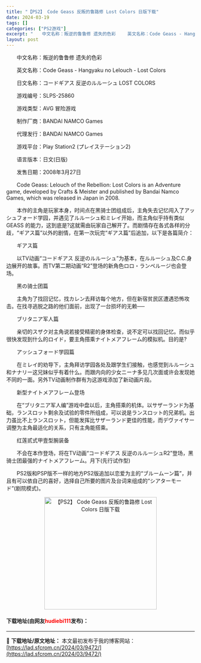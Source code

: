 ```yaml
---
title: "【PS2】 Code Geass 反叛的鲁路修 Lost Colors 日版下载"
date: 2024-03-19
tags: []
categories: ["PS2游戏"]
excerpt: "　　中文名称：叛逆的鲁鲁修 遗失的色彩 　　英文名称：Code Geass - Hangyaku no Lelouch - Lost Colors 　　日文名称：コードギアス 反逆のルルーシュ LOST COLORS 　　游戏编号：SLPS-25860 　　游戏类型：AVG 冒险游戏 　　制作厂商：&hellip;"
layout: post
---
```


 <p>　　中文名称：叛逆的鲁鲁修 遗失的色彩</p> <p>　　英文名称：Code Geass - Hangyaku no Lelouch - Lost Colors</p> <p>　　日文名称：コードギアス 反逆のルルーシュ LOST COLORS</p> <p>　　游戏编号：SLPS-25860</p> <p>　　游戏类型：AVG 冒险游戏</p> <p>　　制作厂商：BANDAI NAMCO Games</p> <p>　　代理发行：BANDAI NAMCO Games</p> <p>　　游戏平台：Play Station2 (プレイステーション2)</p> <p>　　语言版本：日文(日版)</p> <p>　　发售日期：2008年3月27日</p> <p>　　Code Geass: Lelouch of the Rebellion: Lost Colors is an Adventure game, developed by Crafts &amp; Meister and published by Bandai Namco Games, which was released in Japan in 2008.</p> <p>　　本作的主角是玩家本身，时间点在黑骑士团组成后，主角失去记忆闯入了アッシュフォード学园，并遇见了ルルーシュ和ミレイ开始，而主角似乎持有类似GEASS 的能力，这到底是?这就需由玩家自己解开了。而剧情存在各式各样的分歧，&ldquo;ギアス篇&rdquo;以外的剧情，在第一次玩完&ldquo;ギアス篇&rdquo;后追加，以下是各篇简介：</p> <p>　　ギアス篇</p> <p>　　以TV动画&ldquo;コードギアス 反逆のルルーシュ&rdquo;为基本，在ルルーシュ及C.C.身边展开的故事。而TV第二期动画&ldquo;R2&rdquo;登场的新角色ロロ・ランペルージ也会登场。</p> <p>　　黑の骑士团篇</p> <p>　　主角为了找回记忆，找カレン去拜访每个地方，但在新宿贫民区遭遇恐怖攻击。在找寻逃脱之路的他们面前，出现了一台损坏的无赖──</p> <p>　　ブリタニア军人篇</p> <p>　　亲切的スザク对主角说若接受精密的身体检查，说不定可以找回记忆。而似乎很快发现到什么的ロイド，要主角撘乘ナイトメアフレーム的模拟机。目的是?</p> <p>　　アッシュフォード学园篇</p> <p>　　在ミレイ的劝导下，主角拜访学园各处及跟学生们接触，也感觉到ルルーシュ和ナナリー这兄妹似乎有着什么。而跟内向的少女ニーナ多见几次面或许会发现她不同的一面。另外TV动画制作群有为这游戏添加了新动画片段。</p> <p>　　新型ナイトメアフレーム登场</p> <p>　　在&ldquo;ブリタニア军人编&rdquo;游戏中盘以后，主角搭乘的机体。以サザーランド为基础，ランスロット剩余及试验的零件所组成，可以说是ランスロット的兄弟机。出力虽比不上ランスロット，但能发挥比サザーランド更佳的性能，而デヴァイサー调整为主角最适化的关系，只有主角能搭乘。</p> <p>　　红莲贰式甲壹型腕装备</p> <p>　　不会在本作登场，将在TV动画&ldquo;コードギアス 反逆のルルーシュR2&rdquo;登场，黑骑士团最强的ナイトメアフレーム。月下(先行试作型)</p> <p>　　PS2版和PSP版不一样的地方PS2版追加以恋爱为主的&ldquo;ブルームーン篇&rdquo;，并且有可以依自己的喜好，选择自己所要的图片及台词来组成的&ldquo;シアターモード&rdquo;(剧院模式)。</p> <p align="center"><img align="" border="0" src="https://lad.sfcrom.cn/wp-content/uploads/2024/03/20240319_65f99716c26a5.jpg" width="300" alt="【PS2】 Code Geass 反叛的鲁路修 Lost Colors 日版下载" /></p> <p><h4>下载地址(由网友<font color="red">hudiebi111</font>发布)：</h4></p> 

---
📖 **下载地址/原文地址：** 本文最初发布于我的博客网站：[https://lad.sfcrom.cn/2024/03/9472/](https://lad.sfcrom.cn/2024/03/9472/)
